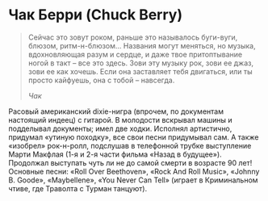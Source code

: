 # Чак Берри (Chuck Berry)

> Сейчас это зовут роком, раньше это называлось буги-вуги, блюзом, 
> ритм-н-блюзом… Названия могут меняться, но музыка, вдохновляющая разум и 
> сердце, и даже твое притоптывание ногой в такт – все это здесь. Зови эту 
> музыку рок, зови ее джаз, зови ее как хочешь. Если она заставляет тебя 
> двигаться, или ты просто кайфуешь, она с тобой – навсегда.
>
> _Чак_

Расовый американский dixie-нигра (впрочем, по документам настоящий индеец) с 
гитарой. В молодости вскрывал машины и подделывал документы; имел две ходки. 
Исполнял артистично, придумал «утиную походку», все свои песни придумывал сам. 
А также «изобрел» рок-н-ролл, подслушав в телефонной трубке выступление Марти 
Макфлая (1-я и 2-я части фильма «Назад в будущее»). Продолжал выступать чуть 
ли не до самой смерти в возрасте 90 лет! Основные песни: «Roll Over 
Beethoven», «Rock And Roll Music», «Johnny B. Goode», «Maybellene», «You Never 
Can Tell» (играет в Криминальном чтиве, где Траволта с Турман танцуют).
